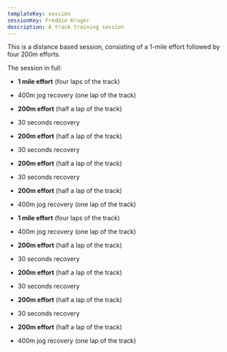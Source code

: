 ```yaml
---
templateKey: session
sessionKey: Freddie Kruger
description: A track training session
---
```

This is a distance based session, consisting of a 1-mile effort followed by
four 200m efforts.

The session in full:

* **1 mile effort** (four laps of the track)
* 400m jog recovery (one lap of the track)
* **200m effort** (half a lap of the track)
* 30 seconds recovery
* **200m effort** (half a lap of the track)
* 30 seconds recovery
* **200m effort** (half a lap of the track)
* 30 seconds recovery
* **200m effort** (half a lap of the track)
* 400m jog recovery (one lap of the track)

* **1 mile effort** (four laps of the track)
* 400m jog recovery (one lap of the track)
* **200m effort** (half a lap of the track)
* 30 seconds recovery
* **200m effort** (half a lap of the track)
* 30 seconds recovery
* **200m effort** (half a lap of the track)
* 30 seconds recovery
* **200m effort** (half a lap of the track)
* 400m jog recovery (one lap of the track)
